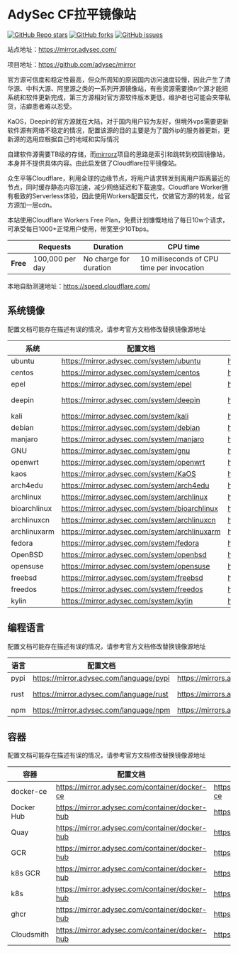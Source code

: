 # AdySec CF拉平镜像站
<a href="https://github.com/adysec/mirror/stargazers"><img alt="GitHub Repo stars" src="https://img.shields.io/github/stars/adysec/mirror?color=yellow&logo=riseup&logoColor=yellow&style=flat-square"></a>
<a href="https://github.com/adysec/mirror/network/members"><img alt="GitHub forks" src="https://img.shields.io/github/forks/adysec/mirror?color=orange&style=flat-square"></a>
<a href="https://github.com/adysec/mirror/issues"><img alt="GitHub issues" src="https://img.shields.io/github/issues/adysec/mirror?color=red&style=flat-square"></a>

站点地址：<https://mirror.adysec.com/>

项目地址：<https://github.com/adysec/mirror>

官方源可信度和稳定性最高，但众所周知的原因国内访问速度较慢，因此产生了清华源、中科大源、阿里源之类的一系列开源镜像站，有些资源需要换n个源才能把系统和软件更新完成，第三方源相对官方源软件版本更低，维护者也可能会夹带私货，洁癖患者难以忍受。

KaOS，Deepin的官方源就在大陆，对于国内用户较为友好，但境外vps需要更新软件源有网络不稳定的情况，配置该源的目的主要是为了国外ip的服务器更新，更新源的选用应根据自己的地域和实际情况

自建软件源需要TB级的存储，而[mirrorz](https://github.com/mirrorz-org/mirrorz)项目的思路是索引和跳转到校园镜像站，本身并不提供具体内容。由此启发做了Cloudflare拉平镜像站。

众生平等Cloudflare，利用全球的边缘节点，将用户请求转发到离用户距离最近的节点，同时缓存静态内容加速，减少网络延迟和下载速度。Cloudflare Worker拥有极致的Serverless体验，因此使用Workers配置反代，仅做官方源的转发，给官方源加一层cdn。

本站使用Cloudflare Workers Free Plan，免费计划慷慨地给了每日10w个请求，可承受每日1000+正常用户使用，带宽至少10Tbps。

|          | Requests        | Duration               | CPU time                                   |
| -------- | --------------- | ---------------------- | ------------------------------------------ |
| **Free** | 100,000 per day | No charge for duration | 10 milliseconds of CPU time per invocation |

本地自助测速地址：https://speed.cloudflare.com/

## 系统镜像

配置文档可能存在描述有误的情况，请参考官方文档修改替换镜像源地址

| 系统         | 配置文档                                      | 下载地址                                       | 同步来源                                     |
| ------------ | --------------------------------------------- | ---------------------------------------------- | -------------------------------------------- |
| ubuntu       | https://mirror.adysec.com/system/ubuntu       | https://mirrors.adysec.com/system/ubuntu       | http://archive.ubuntu.com/ubuntu   |
| centos       | https://mirror.adysec.com/system/centos       | https://mirrors.adysec.com/system/centos       | http://mirror.webhostingghana.com/centos     |
| epel         | https://mirror.adysec.com/system/epel         | https://mirrors.adysec.com/system/epel         | http://mirrors.kernel.org/fedora-epel        |
| deepin       | https://mirror.adysec.com/system/deepin       | https://mirrors.adysec.com/system/deepin       | https://community-packages.deepin.com/deepin |
| kali         | https://mirror.adysec.com/system/kali         | https://mirrors.adysec.com/system/kali         | http://http.kali.org/kali                    |
| debian       | https://mirror.adysec.com/system/debian       | https://mirrors.adysec.com/system/debian       | http://ftp.debian.org/debian                 |
| manjaro      | https://mirror.adysec.com/system/manjaro      | https://mirrors.adysec.com/system/manjaro      | http://ftp.tsukuba.wide.ad.jp/manjaro        |
| GNU          | https://mirror.adysec.com/system/gnu          | https://mirrors.adysec.com/system/gnu          | https://lists.gnu.org/archive/html           |
| openwrt      | https://mirror.adysec.com/system/openwrt      | https://mirrors.adysec.com/system/openwrt      | https://archive.openwrt.org                  |
| kaos         | https://mirror.adysec.com/system/KaOS         | https://mirrors.adysec.com/system/KaOS         | https://ca.kaosx.cf                          |
| arch4edu     | https://mirror.adysec.com/system/arch4edu     | https://mirrors.adysec.com/system/arch4edu     | https://arch4edu.org                         |
| archlinux    | https://mirror.adysec.com/system/archlinux    | https://mirrors.adysec.com/system/archlinux    | https://mirror.pkgbuild.com                  |
| bioarchlinux | https://mirror.adysec.com/system/bioarchlinux | https://mirrors.adysec.com/system/bioarchlinux | https://repo.bioarchlinux.org                |
| archlinuxcn  | https://mirror.adysec.com/system/archlinuxcn  | https://mirrors.adysec.com/system/archlinuxcn  | https://repo.archlinuxcn.org                 |
| archlinuxarm | https://mirror.adysec.com/system/archlinuxarm | https://mirrors.adysec.com/system/archlinuxarm | http://dk.mirror.archlinuxarm.org            |
| fedora       | https://mirror.adysec.com/system/fedora       | https://mirrors.adysec.com/system/fedora       | https://ap.edge.kernel.org/fedora            |
| OpenBSD      | https://mirror.adysec.com/system/openbsd      | https://mirrors.adysec.com/system/OpenBSD      | https://cdn.openbsd.org/pub/OpenBSD          |
| opensuse     | https://mirror.adysec.com/system/opensuse     | https://mirrors.adysec.com/system/opensuse     | http://download.opensuse.org                 |
| freebsd      | https://mirror.adysec.com/system/freebsd      | https://mirrors.adysec.com/system/freebsd      | https://download.freebsd.org                 |
| freedos      | https://mirror.adysec.com/system/freedos      | https://mirrors.adysec.com/system/freedos      | https://mirror.math.princeton.edu/pub/freeDOS|
| kylin        | https://mirror.adysec.com/system/kylin        | https://mirrors.adysec.com/system/kylin        | http://archive.kylinos.cn/kylin              |

## 编程语言

配置文档可能存在描述有误的情况，请参考官方文档修改替换镜像源地址

| 语言 | 配置文档                                | 下载地址                                 | 同步来源                |
| ---- | --------------------------------------- | ---------------------------------------- | ----------------------- |
| pypi | https://mirror.adysec.com/language/pypi | https://mirrors.adysec.com/language/pypi | https://pypi.org/simple |
| rust | https://mirror.adysec.com/language/rust | https://mirrors.adysec.com/language/rust | https://static.rust-lang.org |
| npm  | https://mirror.adysec.com/language/npm  | https://mirrors.adysec.com/language/npm  | https://registry.npmjs.org   |

## 容器

配置文档可能存在描述有误的情况，请参考官方文档修改替换镜像源地址

| 容器       | 配置文档                                       | 下载地址                                       | 同步来源                     |
| ---------- | ---------------------------------------------- | ---------------------------------------------- | ---------------------------- |
| docker-ce  | https://mirror.adysec.com/container/docker-ce  | https://mirrors.adysec.com/container/docker-ce | https://download.docker.com/ |
| Docker Hub | https://mirror.adysec.com/container/docker-hub | https://docker.adysec.com                      | https://registry-1.docker.io |
| Quay       | https://mirror.adysec.com/container/docker-hub | https://quay.adysec.com                        | https://quay.io              |
| GCR        | https://mirror.adysec.com/container/docker-hub | https://gcr.adysec.com                         | https://gcr.io               |
| k8s GCR    | https://mirror.adysec.com/container/docker-hub | https://k8s-gcr.adysec.com                     | https://k8s.gcr.io           |
| k8s        | https://mirror.adysec.com/container/docker-hub | https://k8s.adysec.com                         | https://registry.k8s.io      |
| ghcr       | https://mirror.adysec.com/container/docker-hub | https://ghcr.adysec.com                        | https://ghcr.io              |
| Cloudsmith | https://mirror.adysec.com/container/docker-hub | https://cloudsmith.adysec.com  
